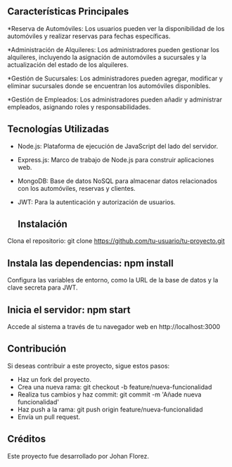 ## Características Principales
*Reserva de Automóviles: Los usuarios pueden ver la disponibilidad de los automóviles y realizar reservas para fechas específicas.

*Administración de Alquileres: Los administradores pueden gestionar los alquileres, incluyendo la asignación de automóviles a sucursales y la actualización del estado de los alquileres.

*Gestión de Sucursales: Los administradores pueden agregar, modificar y eliminar sucursales donde se encuentran los automóviles disponibles.

*Gestión de Empleados: Los administradores pueden añadir y administrar empleados, asignando roles y responsabilidades.

## Tecnologías Utilizadas
* Node.js: Plataforma de ejecución de JavaScript del lado del servidor.
* Express.js: Marco de trabajo de Node.js para construir aplicaciones web.
* MongoDB: Base de datos NoSQL para almacenar datos relacionados con los automóviles, reservas y clientes.
* JWT: Para la autenticación y autorización de usuarios.
  
  ## Instalación
Clona el repositorio: git clone https://github.com/tu-usuario/tu-proyecto.git

## Instala las dependencias: npm install
Configura las variables de entorno, como la URL de la base de datos y la clave secreta para JWT.
## Inicia el servidor: npm start
Accede al sistema a través de tu navegador web en http://localhost:3000

## Contribución
Si deseas contribuir a este proyecto, sigue estos pasos:

* Haz un fork del proyecto.
* Crea una nueva rama: git checkout -b feature/nueva-funcionalidad
* Realiza tus cambios y haz commit: git commit -m 'Añade nueva funcionalidad'
* Haz push a la rama: git push origin feature/nueva-funcionalidad
* Envía un pull request.

## Créditos
Este proyecto fue desarrollado por Johan Florez.
